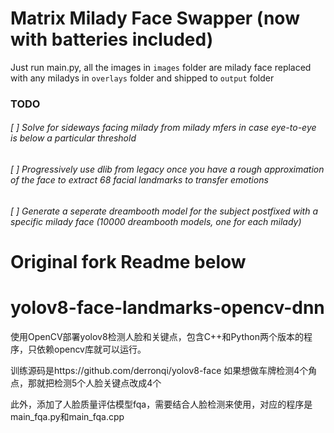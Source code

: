 # Matrix Milady Face Swapper (now with batteries included)

Just run main.py, all the images in `images` folder are milady face replaced with any miladys in `overlays` folder and shipped to `output` folder 

### TODO 

###### [ ] Solve for sideways facing milady from milady mfers in case eye-to-eye is below a particular threshold 
###### [ ] Progressively use dlib from legacy once you have a rough approximation of the face to extract 68 facial landmarks to transfer emotions
###### [ ] Generate a seperate dreambooth model for the subject postfixed with a specific milady face (10000 dreambooth models, one for each milady)

# Original fork Readme below 

# yolov8-face-landmarks-opencv-dnn
使用OpenCV部署yolov8检测人脸和关键点，包含C++和Python两个版本的程序，只依赖opencv库就可以运行。


训练源码是https://github.com/derronqi/yolov8-face
如果想做车牌检测4个角点，那就把检测5个人脸关键点改成4个

此外，添加了人脸质量评估模型fqa，需要结合人脸检测来使用，对应的程序是main_fqa.py和main_fqa.cpp
